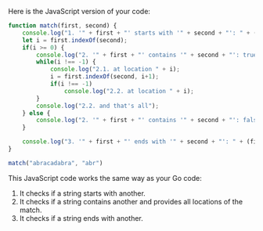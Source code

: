 Here is the JavaScript version of your code:

```javascript
function match(first, second) {
    console.log("1. '" + first + "' starts with '" + second + "': " + (first.startsWith(second)));
    let i = first.indexOf(second);
    if(i >= 0) {
        console.log("2. '" + first + "' contains '" + second + "': true");
        while(i !== -1) {
            console.log("2.1. at location " + i);
            i = first.indexOf(second, i+1);
            if(i !== -1)
                console.log("2.2. at location " + i);
        }
        console.log("2.2. and that's all");
    } else {
        console.log("2. '" + first + "' contains '" + second + "': false");
    }

    console.log("3. '" + first + "' ends with '" + second + "': " + (first.endsWith(second)));
}

match("abracadabra", "abr")
```

This JavaScript code works the same way as your Go code:
1. It checks if a string starts with another.
2. It checks if a string contains another and provides all locations of the match.
3. It checks if a string ends with another.
